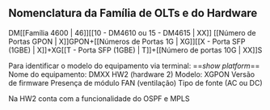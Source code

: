 ## Nomenclatura da Família de OLTs e do Hardware
DM[[Família 4600 | 46]][[10 - DM4610 ou 15 - DM4615 | XX]]  [[Número de Portas GPON | X]]GPON+[[Números de Portas 1G | XG]][[X - Porta SFP (1GBE) | X]]+XG[[T - Porta SFP (1GBE) | T]]+[[Número de portas 10G | XX]]S

Para identificar o modelo do equipamento via terminal:
==_show platform_== 
Nome do equipamento: DMXX HW2 (hardware 2)
Modelo: XGPON
Versão de firmware
Presença de módulo FAN (ventilação)
Tipo de fonte (AC ou DC)

Na HW2 conta com a funcionalidade do OSPF e MPLS